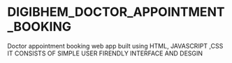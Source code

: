 # DIGIBHEM_DOCTOR_APPOINTMENT_BOOKING

Doctor appointment booking web app built using HTML, JAVASCRIPT ,CSS
IT CONSISTS OF SIMPLE USER FIRENDLY INTERFACE AND DESGIN 
